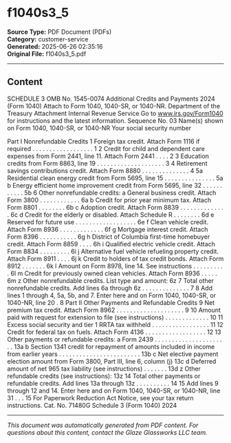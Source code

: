 ﻿# f1040s3_5

**Source Type:** PDF Document (PDFs)  
**Category:** customer-service  
**Generated:** 2025-06-26 02:35:16  
**Original File:** f1040s3_5.pdf

---

## Content

SCHEDULE 3                                                                                                                      OMB No. 1545-0074
                                           Additional Credits and Payments
                                                                                                                                 2024
(Form 1040)
                                               Attach to Form 1040, 1040-SR, or 1040-NR.
Department of the Treasury                                                                                                      Attachment
Internal Revenue Service          Go to www.irs.gov/Form1040 for instructions and the latest information.                       Sequence No. 03
Name(s) shown on Form 1040, 1040-SR, or 1040-NR                                                                 Your social security number


  Part I       Nonrefundable Credits
  1   Foreign tax credit. Attach Form 1116 if required . . . . . . . . . . . . . . . . .                             .      1
  2   Credit for child and dependent care expenses from Form 2441, line 11. Attach Form 2441 . . .                   .      2
  3   Education credits from Form 8863, line 19 . . . . . . . . . . . . . . . . . . .                                .      3
  4   Retirement savings contributions credit. Attach Form 8880 . . . . . . . . . . . . .                            .      4
  5a Residential clean energy credit from Form 5695, line 15 . . . . . . . . . . . . . .                             .     5a
    b Energy efficient home improvement credit from Form 5695, line 32       . . . . . . . . . .                     .     5b
  6   Other nonrefundable credits:
    a General business credit. Attach Form 3800 . . . . . . . . . . . .               6a
    b Credit for prior year minimum tax. Attach Form 8801 . . . . . . . .             6b
    c Adoption credit. Attach Form 8839 . . . . . . . . . . . . . .                   6c
    d Credit for the elderly or disabled. Attach Schedule R      . . . . . . . .      6d
    e Reserved for future use . . . . . . . . . . . . . . . . . .                     6e
    f Clean vehicle credit. Attach Form 8936 . . . . . . . . . . . . .                 6f
    g Mortgage interest credit. Attach Form 8396 . . . . . . . . . . .                6g
    h District of Columbia first-time homebuyer credit. Attach Form 8859 . . . .      6h
    i Qualified electric vehicle credit. Attach Form 8834 . . . . . . . . .            6i
    j Alternative fuel vehicle refueling property credit. Attach Form 8911 . . . .     6j
    k Credit to holders of tax credit bonds. Attach Form 8912 . . . . . . .           6k
    l Amount on Form 8978, line 14. See instructions . . . . . . . . . .               6l
    m Credit for previously owned clean vehicles. Attach Form 8936 . . . . .          6m
    z Other nonrefundable credits. List type and amount:
                                                                                      6z
  7   Total other nonrefundable credits. Add lines 6a through 6z . . . . . . . . . . . . .                           .     7
  8   Add lines 1 through 4, 5a, 5b, and 7. Enter here and on Form 1040, 1040-SR, or 1040-NR, line 20                .     8
  Part II      Other Payments and Refundable Credits
  9   Net premium tax credit. Attach Form 8962 . . . . . . . . . . . . . . . . .                            .    .   .      9
 10   Amount paid with request for extension to file (see instructions) . . . . . . . . . .                 .    .   .     10
 11   Excess social security and tier 1 RRTA tax withheld . . . . . . . . . . . . . .                       .    .   .     11
 12   Credit for federal tax on fuels. Attach Form 4136 . . . . . . . . . . . . . . .                       .    .   .     12
 13   Other payments or refundable credits:
    a Form 2439 . . . . . . . . . . . . . . . . . . . . . .                             13a
    b Section 1341 credit for repayment of amounts included in income from earlier
      years . . . . . . . . . . . . . . . . . . . . . . . .                             13b
    c Net elective payment election amount from Form 3800, Part III, line 6, column (j) 13c
    d Deferred amount of net 965 tax liability (see instructions) . . . . . . .         13d
    z Other refundable credits (see instructions):
                                                                                        13z
 14   Total other payments or refundable credits. Add lines 13a through 13z      . . . . . . .              .    .   .     14
 15   Add lines 9 through 12 and 14. Enter here and on Form 1040, 1040-SR, or 1040-NR, line 31              .    .   .     15
For Paperwork Reduction Act Notice, see your tax return instructions.               Cat. No. 71480G                      Schedule 3 (Form 1040) 2024

---

*This document was automatically generated from PDF content. For questions about this content, contact the Glaze Glassworks LLC team.*
